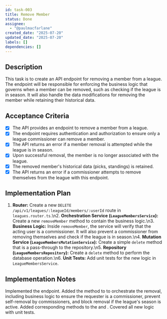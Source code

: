 ```yaml
---
id: task-003
title: Remove Member
status: Done
assignee:
  - "@paulmacfarlane"
created_date: "2025-07-20"
updated_date: "2025-07-20"
labels: []
dependencies: []
---
```


## Description

This task is to create an API endpoint for removing a member from a league. The endpoint will be responsible for enforcing the business logic that governs when a member can be removed, such as checking if the league is in season. It will also handle the data modifications for removing the member while retaining their historical data.

## Acceptance Criteria

- [x] The API provides an endpoint to remove a member from a league.
- [x] The endpoint requires authentication and authorization to ensure only a league commissioner can remove a member.
- [x] The API returns an error if a member removal is attempted while the league is in season.
- [x] Upon successful removal, the member is no longer associated with the league.
- [x] The removed member's historical data (picks, standings) is retained.
- [x] The API returns an error if a commissioner attempts to remove themselves from the league with this endpoint.

## Implementation Plan

1. **Router:** Create a new `DELETE /api/v1/leagues/:leagueId/members/:userId` route in `leagues.router.ts`.\n2. **Orchestration Service (`LeagueMembersService`):** Create a new `removeMember` method to contain the business logic.\n3. **Business Logic:** Inside `removeMember`, the service will verify that the acting user is a commissioner. It will also prevent a commissioner from removing themselves and check if the league is in season.\n4. **Mutation Service (`LeagueMembersMutationService`):** Create a simple `delete` method that is a pass-through to the repository.\n5. **Repository (`LeagueMembersRepository`):** Create a `delete` method to perform the database operation.\n6. **Unit Tests:** Add unit tests for the new logic in `LeagueMembersService`.

## Implementation Notes

Implemented the endpoint. Added the method to to orchestrate the removal, including business logic to ensure the requester is a commissioner, prevent self-removal by commissioners, and block removal if the league's season is active. Added corresponding methods to the and . Covered all new logic with unit tests.
